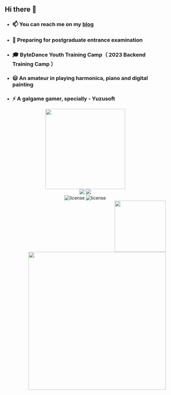 ## Hi there 👋


- ### 📫 You can reach me on my [blog](https://panzer-jack.cn/)
- ### 🔭 Preparing for postgraduate entrance examination
- ### 🎓 ByteDance Youth Training Camp（ 2023 Backend Training Camp ）
- ### 😃 An amateur in playing harmonica, piano and digital painting
- ### ⚡ A galgame gamer, specially - Yuzusoft


<div align="center">
	<img src="https://github-readme-stats.vercel.app/api?username=Panzer-Jack&show_icons=true&theme=radical" height = 250>
</div>
	
<div align="center">
	<img src="https://skillicons.dev/icons?i=python,c,cpp,html,css,js,php,md,java,mysql&theme=dark#gh-dark-mode-only&perline=1">
	<img src="https://skillicons.dev/icons?i=raspberrypi,mysql,linux,git,github,ps,selenium,tensorflow,pytorch&theme=dark#gh-dark-mode-only&perline=1">
</div>

<div align="center">
	<img src="https://img.shields.io/badge/C51-SCM-blue" alt="license">
	<img src="https://img.shields.io/badge/RaspberryPi-SCM-blue" alt="license">
</div>

<div align="right">
	<img src= "https://github-readme-stats.vercel.app/api/top-langs/?username=Panzer-Jack&theme=dark&layout=compact" height = "160px">
	<img src="https://user-images.githubusercontent.com/81006731/227700351-c10660ff-8d4d-4b25-9ace-96fa8ce271a3.png" height = "430px">
</div>

